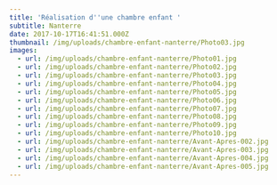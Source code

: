 ```yaml
---
title: 'Réalisation d''une chambre enfant '
subtitle: Nanterre
date: 2017-10-17T16:41:51.000Z
thumbnail: /img/uploads/chambre-enfant-nanterre/Photo03.jpg
images:
  - url: /img/uploads/chambre-enfant-nanterre/Photo01.jpg
  - url: /img/uploads/chambre-enfant-nanterre/Photo02.jpg
  - url: /img/uploads/chambre-enfant-nanterre/Photo03.jpg
  - url: /img/uploads/chambre-enfant-nanterre/Photo04.jpg
  - url: /img/uploads/chambre-enfant-nanterre/Photo05.jpg
  - url: /img/uploads/chambre-enfant-nanterre/Photo06.jpg
  - url: /img/uploads/chambre-enfant-nanterre/Photo07.jpg
  - url: /img/uploads/chambre-enfant-nanterre/Photo08.jpg
  - url: /img/uploads/chambre-enfant-nanterre/Photo09.jpg
  - url: /img/uploads/chambre-enfant-nanterre/Photo10.jpg
  - url: /img/uploads/chambre-enfant-nanterre/Avant-Apres-002.jpg
  - url: /img/uploads/chambre-enfant-nanterre/Avant-Apres-003.jpg
  - url: /img/uploads/chambre-enfant-nanterre/Avant-Apres-004.jpg
  - url: /img/uploads/chambre-enfant-nanterre/Avant-Apres-005.jpg
---
```


